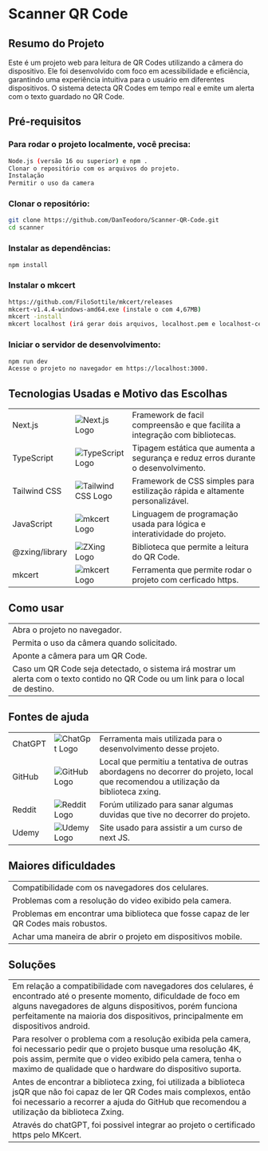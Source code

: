 # Scanner QR Code

## Resumo do Projeto

Este é um projeto web para leitura de QR Codes utilizando a câmera do dispositivo. Ele foi desenvolvido com foco em acessibilidade e eficiência, garantindo uma experiência intuitiva para o usuário em diferentes dispositivos. O sistema detecta QR Codes em tempo real e emite um alerta com o texto guardado no QR Code.

## Pré-requisitos

### Para rodar o projeto localmente, você precisa:

```bash
Node.js (versão 16 ou superior) e npm .
Clonar o repositório com os arquivos do projeto.
Instalação
Permitir o uso da camera
```

### Clonar o repositório:

```bash
git clone https://github.com/DanTeodoro/Scanner-QR-Code.git
cd scanner
```

### Instalar as dependências:

```bash
npm install
```

### Instalar o mkcert
```bash
https://github.com/FiloSottile/mkcert/releases
mkcert-v1.4.4-windows-amd64.exe (instale o com 4,67MB)
mkcert -install
mkcert localhost (irá gerar dois arquivos, localhost.pem e localhost-cert.pem)
```

### Iniciar o servidor de desenvolvimento:

```bash
npm run dev
Acesse o projeto no navegador em https://localhost:3000.
```

## Tecnologias Usadas e Motivo das Escolhas

<table>
  <tbody>
    <tr>
      <td>Next.js</td>
      <td><img src="https://img.shields.io/badge/Next-black?style=for-the-badge&logo=next.js&logoColor=white" alt="Next.js Logo"></td>
      <td>Framework de facil compreensão e que facilita a integração com bibliotecas.</td>
    </tr>
    <tr>
      <td>TypeScript</td>
      <td><img src="https://img.shields.io/badge/TypeScript-%23007ACC.svg?style=for-the-badge&logo=typescript&logoColor=white" alt="TypeScript Logo"></td>
      <td>Tipagem estática que aumenta a segurança e reduz erros durante o desenvolvimento.</td>
    </tr>
    <tr>
      <td>Tailwind CSS</td>
      <td><img src="https://img.shields.io/badge/tailwindcss-%2338B2AC.svg?style=for-the-badge&logo=tailwind-css&logoColor=white" alt="Tailwind CSS Logo"></td>
      <td>Framework de CSS simples para estilização rápida e altamente personalizável.</td>
    </tr>
    <tr>
      <td>JavaScript</td>
      <td><img src="https://img.shields.io/badge/javascript-%23323330.svg?style=for-the-badge&logo=javascript&logoColor=%23F7DF1E" alt="mkcert Logo"></td>
      <td>Linguagem de programação usada para lógica e interatividade do projeto.</td>
    </tr>
    <tr>
      <td>@zxing/library</td>
      <td><img src="https://img.shields.io/badge/ZXing-lightgrey?style=for-the-badge" alt="ZXing Logo"></td>
      <td>Biblioteca que permite a leitura do QR Code.</td>
    </tr>
    <tr>
      <td>mkcert</td>
      <td><img src="https://img.shields.io/badge/mkcert-blue?style=for-the-badge" alt="mkcert Logo"></td>
      <td>Ferramenta que permite rodar o projeto com cerficado https.</td>
    </tr>
  </tbody>
</table>

## Como usar
<table>
  <tbody>
    <tr>
      <td>Abra o projeto no navegador.</td>
    </tr>
    <tr>
      <td>Permita o uso da câmera quando solicitado.</td>
    </tr>
    <tr>
      <td>Aponte a câmera para um QR Code.</td>
    </tr>
    <tr>
      <td>Caso um QR Code seja detectado, o sistema irá mostrar um alerta com o texto contido no QR Code ou um link para o local de destino.</td>
    </tr>
  </tbody>
</table>

## Fontes de ajuda

<table>
  <tbody>
    <tr>
      <td>ChatGPT</td>
      <td><img src="https://img.shields.io/badge/chatGPT-74aa9c?style=for-the-badge&logo=openai&logoColor=white" alt="ChatGpt Logo"></td>
      <td>Ferramenta mais utilizada para o desenvolvimento desse projeto.</td>
    </tr>
    <tr>
      <td>GitHub</td>
      <td><img src="https://img.shields.io/badge/github-%23121011.svg?style=for-the-badge&logo=github&logoColor=white" alt="GitHub Logo"></td>
      <td>Local que permitiu a tentativa de outras abordagens no decorrer do projeto, local que recomendou a utilização da biblioteca zxing.</td>
    </tr>
    <tr>
      <td>Reddit</td>
      <td><img src="https://img.shields.io/badge/Reddit-FF4500?style=for-the-badge&logo=reddit&logoColor=white " alt="Reddit Logo"></td>
      <td>Forúm utilizado para sanar algumas duvidas que tive no decorrer do projeto.</td>
    </tr>
    <tr>
      <td>Udemy</td>
      <td><img src="https://img.shields.io/badge/Udemy-A435F0?style=for-the-badge&logo=Udemy&logoColor=white " alt="Udemy Logo"></td>
      <td>Site usado para assistir a um curso de next JS.</td>
    </tr>
  </tbody>
</table>

## Maiores dificuldades

<table>
    <tbody>
        <tr>
            <td>
                Compatibilidade com os navegadores dos celulares.
            </td>
        </tr>
        <tr>
            <td>
                Problemas com a resolução do video exibido pela camera.
            </td>
        </tr>
        <tr>
            <td>
                Problemas em encontrar uma biblioteca que fosse capaz de ler QR Codes mais robustos.
            </td>
        </tr>
        <tr>
            <td>
                Achar uma maneira de abrir o projeto em dispositivos mobile.
            </td>
        </tr>
    </tbody>
</table>

## Soluções

<table>
    <tbody>
        <tr>
            <td>
                Em relação a compatibilidade com navegadores dos celulares, é encontrado até o presente momento, dificuldade de foco em alguns navegadores de alguns dispositivos, porém funciona perfeitamente na maioria dos dispositivos, principalmente em dispositivos android.
            </td>
        </tr>
        <tr>
            <td>
                Para resolver o problema com a resolução exibida pela camera, foi necessario pedir que o projeto busque uma resolução 4K, pois assim, permite que o video exibido pela camera, tenha o maximo de qualidade que o hardware do dispositivo suporta.
            </td>
        </tr>
        <tr>
            <td>
                Antes de encontrar a biblioteca zxing, foi utilizada a biblioteca jsQR que não foi capaz de ler QR Codes mais complexos, então foi necessario a recorrer a ajuda do GitHub que recomendou a utilização da biblioteca Zxing.
            </td>
        </tr>
        <tr>
            <td>
                Através do chatGPT, foi possivel integrar ao projeto o certificado https pelo MKcert.
            </td>
        </tr>
    </tbody>
</table>

